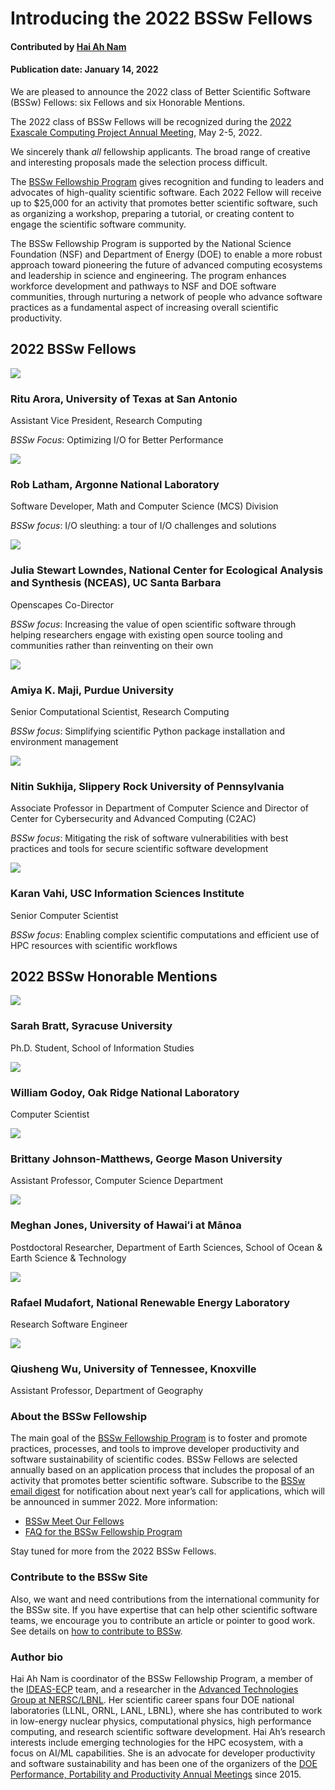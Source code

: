 # Introducing the 2022 BSSw Fellows

#### Contributed by [Hai Ah Nam](https://github.com/hnamLANL "Hai Ah Nam GitHub Profile")

#### Publication date: January 14, 2022

We are pleased to announce the 2022 class of Better Scientific Software (BSSw) Fellows: six Fellows and six Honorable Mentions.

The 2022 class of BSSw Fellows will be recognized during the [2022 Exascale Computing Project Annual Meeting](https://www.ecpannualmeeting.com), May 2-5, 2022.  

We sincerely thank _all_ fellowship applicants. The broad range of creative and interesting proposals made the selection process difficult.

The [BSSw Fellowship Program](https://bssw.io/fellowship) gives recognition and funding to leaders and advocates of high-quality scientific software. Each 2022 Fellow will receive up to $25,000 for an activity that promotes better scientific software, such as organizing a workshop, preparing a tutorial, or creating content to engage the scientific software community.  

The BSSw Fellowship Program is supported by the National Science Foundation (NSF) and Department of Energy (DOE) to enable a more robust approach toward pioneering the future of advanced computing ecosystems and leadership in science and engineering. The program enhances workforce development and pathways to NSF and DOE software communities, through nurturing a network of people who advance software practices as a fundamental aspect of increasing overall scientific productivity.

## 2022 BSSw Fellows

<div class='fellow'>
<div class='img_div'>
  <img src='../../images/Blog_2201_Fell_Arora.jpg' class='logo' />
</div>  

<div class='short_bio'>
  <h3> Ritu Arora, University of Texas at San Antonio</h3>
  <p>Assistant Vice President, Research Computing</p>
  <p><i>BSSw Focus</i>: Optimizing I/O for Better Performance</p>
</div>  
</div>

<div class='fellow'>
<div class='img_div'>
<img src='../../images/Blog_2201_Fell_Latham.jpg' class='logo' />
</div>
 
<div class='short_bio'>
  <h3>Rob Latham, Argonne National Laboratory</h3>
  <p>Software Developer, Math and Computer Science (MCS) Division</p>
  <p><i>BSSw focus</i>: I/O sleuthing: a tour of I/O challenges and solutions</p>
</div>
</div>

<div class='fellow'>
<div class='img_div'>
<img src='../../images/Blog_0121_HM_Lowndes.png' class='logo' />
</div>
 
<div class='short_bio'>
  <h3>Julia Stewart Lowndes, National Center for Ecological Analysis and Synthesis (NCEAS), UC Santa Barbara</h3>
  <p>Openscapes Co-Director</p>
  <p><i>BSSw focus</i>: Increasing the value of open scientific software through helping researchers engage with existing open source tooling and communities rather than reinventing on their own</p>
</div>
</div>

<div class='fellow'>
<div class='img_div'>
<img src='../../images/Blog_2201_Fell_Maji.jpg' class='logo' />
</div>
 
<div class='short_bio'>
  <h3>Amiya K. Maji, Purdue University</h3>
  <p>Senior Computational Scientist, Research Computing</p>
  <p><i>BSSw focus</i>: Simplifying scientific Python package installation and environment management</p>
</div>
</div>

<div class='fellow'>
<div class='img_div'>
<img src='../../images/Blog_2201_Fell_Sukhija.jpg' class='logo' />
</div>
 
<div class='short_bio'>
  <h3>Nitin Sukhija, Slippery Rock University of Pennsylvania</h3>
  <p>Associate Professor in Department of Computer Science and Director of Center for Cybersecurity and Advanced Computing (C2AC)</p>
  <p><i>BSSw focus</i>: Mitigating the risk of software vulnerabilities with best practices and tools for secure scientific software development</p>
</div>
</div>

<div class='fellow'>
<div class='img_div'>
<img src='../../images/Blog_2201_Fell_Vahi.jpg' class='logo' />
</div>
 
<div class='short_bio'>
  <h3>Karan Vahi, USC Information Sciences Institute</h3>
  <p>Senior Computer Scientist</p>
  <p><i>BSSw focus</i>: Enabling complex scientific computations and efficient use of HPC resources with scientific workflows </p>
</div>
</div>


## 2022 BSSw Honorable Mentions

<div class='fellow'>
<div class='img_div'>
<img src='../../images/Blog_2201_HM_Bratt.jpg' class='logo' />
</div>

<div class='short_bio'>
  <h3>Sarah Bratt, Syracuse University</h3>
  <p>Ph.D. Student, School of Information Studies</p>
</div>
</div>
 

<div class='fellow'>
<div class='img_div'>
<img src='../../images/Blog_2201_HM_Godoy.jpg' class='logo' />
</div>

<div class='short_bio'>
  <h3>William Godoy, Oak Ridge National Laboratory</h3>
  <p>Computer Scientist</p>
</div>
</div>


<div class='fellow'>
<div class='img_div'>
<img src='../../images/Blog_2201_HM_Johnson-matthews.jpg' class='logo' />
</div>

<div class='short_bio'>
  <h3>Brittany Johnson-Matthews, George Mason University</h3>
  <p>Assistant Professor, Computer Science Department</p>
</div>
</div>

<div class='fellow'>
<div class='img_div'>
<img src='../../images/Blog_2201_HM_ Jones.jpg' class='logo' />
</div>

<div class='short_bio'>
  <h3>Meghan Jones, University of Hawaiʻi at Mānoa</h3>
  <p>Postdoctoral Researcher, Department of Earth Sciences, School of Ocean & Earth Science & Technology</p>
</div>
</div>

<div class='fellow'>
<div class='img_div'>
<img src='../../images/Blog_2201_HM_Mudafort.jpg' class='logo' />
</div>

<div class='short_bio'>
  <h3>Rafael Mudafort, National Renewable Energy Laboratory</h3>
  <p>Research Software Engineer</p>
</div>
</div>

<div class='fellow'>
<div class='img_div'>
<img src='../../images/Blog_2201_HM_Wu.jpg' class='logo' />
</div>

<div class='short_bio'>
  <h3>Qiusheng Wu, University of Tennessee, Knoxville</h3>
  <p>Assistant Professor, Department of Geography</p>
</div>
</div>

### About the BSSw Fellowship
The main goal of the [BSSw Fellowship Program](https://bssw.io/fellowship) is to foster and promote practices, processes, and tools to improve developer productivity and software sustainability of scientific codes. BSSw Fellows are selected annually based on an application process that includes the proposal of an activity that promotes better scientific software. Subscribe to the [BSSw email digest](https://bssw.io/pages/receive-our-email-digest) for notification about next year’s call for applications, which will be announced in summer 2022.  More information:

- [BSSw Meet Our Fellows](https://bssw.io/pages/meet-our-fellows)
- [FAQ for the BSSw Fellowship Program](https://bssw.io/pages/bssw-fellowship-faq)

Stay tuned for more from the 2022 BSSw Fellows.

### Contribute to the BSSw Site
Also, we want and need contributions from the international community for the BSSw site.  If you have expertise that can help other scientific software teams, we encourage you to contribute an article or pointer to good work.  See details on [how to contribute to BSSw](https://bssw.io/pages/what-to-contribute-content-for-better-scientific-software).

### Author bio
Hai Ah Nam is coordinator of the BSSw Fellowship Program, a member of the [IDEAS-ECP](https://ideas-productivity.org/ideas-ecp) team, and a researcher in the [Advanced Technologies Group at NERSC/LBNL](https://www.nersc.gov/about/nersc-staff/advanced-technologies-group/hai-ah-nam/).  Her scientific career spans four DOE national laboratories (LLNL, ORNL, LANL, LBNL), where she has contributed to work in low-energy nuclear physics, computational physics, high performance computing, and research scientific software development.  Hai Ah’s research interests include emerging technologies for the HPC ecosystem, with a focus on AI/ML capabilities.  She is an advocate for developer productivity and software sustainability and has been one of the organizers of the [DOE Performance, Portability and Productivity Annual Meetings](https://p3hpc.org/) since 2015.


<!---
Publish: yes
RSS update: 2022-01-14
Categories: collaboration
Topics: projects and organizations
Tags: bssw-article
Level: 2
Prerequisites: default
Aggregate: none
--->
